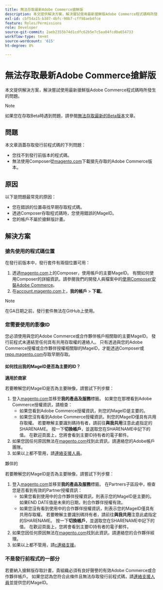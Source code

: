 ```yaml
---
title: 無法存取最新Adobe Commerce搶鮮版
description: 本文提供解決方案，解決嘗試使用最新搶鮮版Adobe Commerce程式碼時所發生的問題。
exl-id: cbf54a15-b307-4bfc-90b7-cff98aeb4fce
feature: Roles/Permissions
role: Developer
source-git-commit: 2aeb2355b74d1cdfc62b5e7c5aa04fcd0a654733
workflow-type: tm+mt
source-wordcount: '615'
ht-degree: 0%

---
```


# 無法存取最新Adobe Commerce搶鮮版

本文提供解決方案，解決嘗試使用最新搶鮮版Adobe Commerce程式碼時所發生的問題。

>[!NOTE]
>
>如果您在存取Beta時遇到問題，請參閱[無法存取最新的Beta版本](/help/how-to/general/cannot-access-the-latest-beta-version.md)文章。

## 問題

本文章涵蓋存取發行前程式碼的下列問題：

* 您找不到發行前版本的程式碼。
* 無法使用Composer從[magento.com](https://account.magento.com/customer/account/login)下載搶先存取的Adobe Commerce版本。

## 原因

以下是問題最常見的原因：

* 您在錯誤的位置尋找早期存取程式碼。
* 透過Composer存取程式碼時，您使用錯誤的MageID。
* 您的帳戶不屬於搶鮮版計畫。

## 解決方案

### 搶先使用的程式碼位置

在發行前版本中，發行套件有兩個位置可用：

1. 透過[magento.com](https://repo.magento.com/)上的Composer，使用帳戶的主要MageID。 有關如何使用Composer的詳細資訊，請參閱我們的開發人員檔案中的[使用Composer安裝Adobe Commerce](https://experienceleague.adobe.com/en/docs/commerce-operations/installation-guide/composer)。
1. 在[account.magento.com](https://account.magento.com/customer/account/login)上，**我的帳戶** > **下載**。

>[!NOTE]
>
>在GA日期之前，發行套件無法在GitHub上使用。

### 您需要使用的影像ID

您必須使用與您的Adobe Commerce或合作夥伴帳戶相關聯的主要MageID。 發行前程式未連結至任何具有共用存取權的連絡人。 只有透過與您的Adobe Commerce授權或合作夥伴授權相關聯的MageID，才能透過Composer或[repo.magento.com](https://repo.magento.com/)存取早期存取。

#### 如何找出我的MageID是否為主要的ID？

**適用於商家**

若要瞭解您的MageID是否為主要映像，請嘗試下列步驟：

1. 登入[magento.com](https://account.magento.com/customer/account/login)並移至&#x200B;**我的產品及服務**&#x200B;標籤。 如果您在那裡看到Adobe Commerce授權資訊，請檢查：
   * 如果您看到Adobe Commerce授權資訊，則您的MageID是主要的。
   * 如果您沒有看到Adobe Commerce授權資訊，則您的MageID僅具有共用存取權。 若要瞭解主要識別碼持有者，請前往&#x200B;**與我共用**&#x200B;注意此處指定的SHARENAME。 按一下&#x200B;**切換帳戶**，並選取您在SHARENAME中記下的值。 在歡迎頁面上，您將會看到主要ID持有者的電子郵件。
1. 如果您因任何原因無法在[magento.com](https://account.magento.com/customer/account/login)找到此資訊，請連絡您的Adobe帳戶團隊。
1. 如果以上都不管用，請[連絡支援人員](/help/help-center-guide/help-center/magento-help-center-user-guide.md#submit-ticket)。

夥伴的&#x200B;**&#x200B;**

若要瞭解您的MageID是否為主要映像，請嘗試下列步驟：

1. 登入[magento.com](https://account.magento.com/customer/account/login)並移至&#x200B;**我的產品及服務**&#x200B;標籤。 在Partners子區段中，檢查您是否看到有效的Partner授權資訊：
   * 如果您看到使用中的合作夥伴授權資訊，則表示您的MageID是主要的。 如果END DATE值是未來的日期，則合作夥伴授權有效。
   * 如果您沒有看到使用中的合作夥伴授權資訊，則表示您的MageID僅具有共用存取權。 若要瞭解主要識別碼持有者，請前往&#x200B;**與我共用**&#x200B;注意此處指定的SHARENAME。 按一下&#x200B;**切換帳戶**，並選取您在SHARENAME中記下的值。 在歡迎頁面上，您將會看到主要ID持有者的電子郵件。
1. 如果您因任何原因無法在[magento.com](https://account.magento.com/customer/account/login)找到此資訊，請連絡您的合作夥伴經理。
1. 如果以上都不管用，請[с連絡支援](/help/help-center-guide/help-center/magento-help-center-user-guide.md#submit-ticket)。

### 不是發行前程式的一部分

若要納入搶鮮版存取計畫，貴組織必須有良好聲譽的有效Adobe Commerce或合作夥伴帳戶。 如果您認為您符合此條件且無法存取發行前程式碼，請[連絡支援人員](/help/help-center-guide/help-center/magento-help-center-user-guide.md#submit-ticket)並提供您的MageID。
